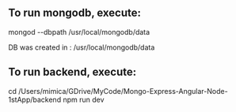 To run mongodb, execute:
------------------------
mongod --dbpath /usr/local/mongodb/data

DB was created in : /usr/local/mongodb/data


To run backend, execute:
-----------------------

cd /Users/mimica/GDrive/MyCode/Mongo-Express-Angular-Node-1stApp/backend
npm run dev
